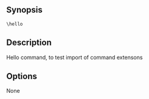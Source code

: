 ## Synopsis

`\hello`

## Description

Hello command, to test import of command extensons

## Options

None
